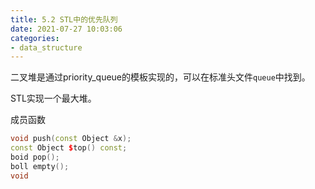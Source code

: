 ```yaml
---
title: 5.2 STL中的优先队列
date: 2021-07-27 10:03:06
categories:
- data_structure
---
```

二叉堆是通过priority_queue的模板实现的，可以在标准头文件`queue`中找到。

STL实现一个最大堆。

成员函数

```C++
void push(const Object &x);
const Object $top() const;
boid pop();
boll empty();
void 
```

